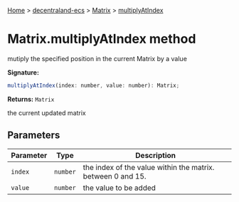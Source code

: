 [Home](./index) &gt; [decentraland-ecs](./decentraland-ecs.md) &gt; [Matrix](./decentraland-ecs.matrix.md) &gt; [multiplyAtIndex](./decentraland-ecs.matrix.multiplyatindex.md)

# Matrix.multiplyAtIndex method

mutiply the specified position in the current Matrix by a value

**Signature:**
```javascript
multiplyAtIndex(index: number, value: number): Matrix;
```
**Returns:** `Matrix`

the current updated matrix

## Parameters

|  Parameter | Type | Description |
|  --- | --- | --- |
|  `index` | `number` | the index of the value within the matrix. between 0 and 15. |
|  `value` | `number` | the value to be added |

